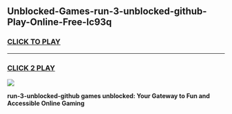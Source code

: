 
## Unblocked-Games-run-3-unblocked-github-Play-Online-Free-lc93q
<h3>
<a href="https://premium76.site?title=run-3-unblocked-github&ref=26A">CLICK TO PLAY</a></h3>
<hr>

<h3>
<a href="https://premium76.site?title=run-3-unblocked-github&ref=26A">CLICK 2 PLAY</a>
  
</h3>

<a href="https://premium76.site?title=run-3-unblocked-github&ref=26A"><img src="https://clearcache.store/games.png"></a>


**run-3-unblocked-github games unblocked: Your Gateway to Fun and Accessible Online Gaming**
